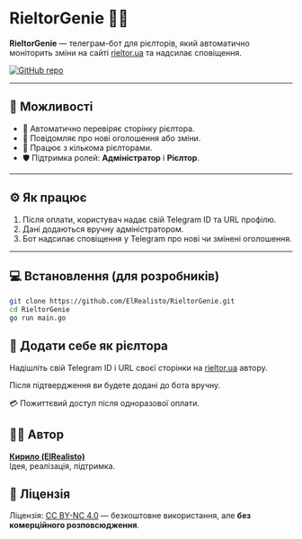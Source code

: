 # RieltorGenie 🤖🏡

**RieltorGenie** — телеграм-бот для рієлторів, який автоматично моніторить зміни на сайті [rieltor.ua](https://rieltor.ua) та надсилає сповіщення.

[![GitHub repo](https://img.shields.io/badge/GitHub-ElRealisto%2FRieltorGenie-blue?logo=github)](https://github.com/ElRealisto/RieltorGenie)

---

## 🚀 Можливості

- 🔎 Автоматично перевіряє сторінку рієлтора.
- 📢 Повідомляє про нові оголошення або зміни.
- 👥 Працює з кількома рієлторами.
- 🛡️ Підтримка ролей: **Адміністратор** і **Рієлтор**.

---

## ⚙️ Як працює

1. Після оплати, користувач надає свій Telegram ID та URL профілю.
2. Дані додаються вручну адміністратором.
3. Бот надсилає сповіщення у Telegram про нові чи змінені оголошення.

---

## 💻 Встановлення (для розробників)

```bash
git clone https://github.com/ElRealisto/RieltorGenie.git
cd RieltorGenie
go run main.go
```

## 👤 Додати себе як рієлтора

Надішліть свій Telegram ID і URL своєї сторінки на [rieltor.ua](https://rieltor.ua) автору.

Після підтвердження ви будете додані до бота вручну.

💳 Пожиттєвий доступ після одноразової оплати.

## 🧑‍💻 Автор

**[Кирило (ElRealisto)](https://github.com/ElRealisto)**  
Ідея, реалізація, підтримка.

## 📄 Ліцензія

Ліцензія: [CC BY-NC 4.0](https://creativecommons.org/licenses/by-nc/4.0/) — безкоштовне використання, але **без комерційного розповсюдження**.
